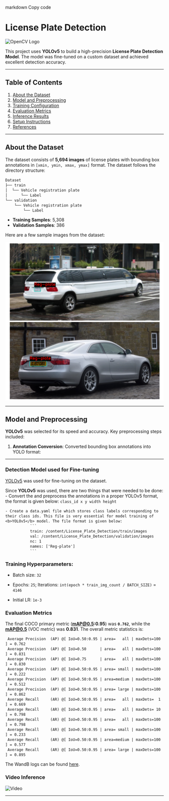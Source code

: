 
markdown
Copy code
# License Plate Detection

![OpenCV Logo](https://opencv.org/wp-content/uploads/2021/06/OpenCV_logo_black_.png)

This project uses **YOLOv5** to build a high-precision **License Plate Detection Model**. The model was fine-tuned on a custom dataset and achieved excellent detection accuracy.

---

## Table of Contents

1. [About the Dataset](#about-the-dataset)
2. [Model and Preprocessing](#model-and-preprocessing)
3. [Training Configuration](#training-configuration)
4. [Evaluation Metrics](#evaluation-metrics)
5. [Inference Results](#inference-results)
6. [Setup Instructions](#setup-instructions)
7. [References](#references)

---

## About the Dataset

The dataset consists of **5,694 images** of license plates with bounding box annotations in `[xmin, ymin, xmax, ymax]` format. The dataset follows the directory structure:

```
Dataset
├── train
│  └── Vehicle registration plate
│      └── Label
└── validation
    └── Vehicle registration plate
        └── Label
```

- **Training Samples**: 5,308
- **Validation Samples**: 386

Here are a few sample images from the dataset:

![Dataset Samples](https://github.com/04092000f/License-Detection/blob/main/visuals/image.png)

---

## Model and Preprocessing

**YOLOv5** was selected for its speed and accuracy. Key preprocessing steps included:

1. **Annotation Conversion**: Converted bounding box annotations into YOLO format:

---

### Detection Model used for Fine-tuning

[YOLOv5](https://github.com/ultralytics/yolov5) was used for fine-tuning on the dataset.

Since <b>YOLOv5</b> was used, there are two things that were needed to be done:
    - Convert the and preprocess the annotations in a proper YOLOv5 format, the format is given below:
            `class_id x y width height`

    - Create a data.yaml file which stores class labels corresponding to their class ids. This file is very essential for model training of <b>YOLOv5</b> model. The file format is given below:
               ``` 
               train: /content/License_Plate_Detection/train/images
               val: /content/License_Plate_Detection/validation/images
               nc: 1
               names: ['Reg-plate']
               ```



### Training Hyperparameters:

* Batch size: `32`

* Epochs: `25`; Iterations: `int(epoch * train_img_count / BATCH_SIZE)`  = `4146`

* Initial LR: `1e-3`

  

### Evaluation Metrics

The final COCO primary metric (**mAP@0.5:0.95**) was **`0.762`**, while the **mAP@0.5** (VOC metric) was **0.831**. The overall metric statistics is:

```
 Average Precision  (AP) @[ IoU=0.50:0.95 | area=   all | maxDets=100 ] = 0.762
 Average Precision  (AP) @[ IoU=0.50      | area=   all | maxDets=100 ] = 0.831
 Average Precision  (AP) @[ IoU=0.75      | area=   all | maxDets=100 ] = 0.830
 Average Precision  (AP) @[ IoU=0.50:0.95 | area= small | maxDets=100 ] = 0.222
 Average Precision  (AP) @[ IoU=0.50:0.95 | area=medium | maxDets=100 ] = 0.512
 Average Precision  (AP) @[ IoU=0.50:0.95 | area= large | maxDets=100 ] = 0.862
 Average Recall     (AR) @[ IoU=0.50:0.95 | area=   all | maxDets=  1 ] = 0.669
 Average Recall     (AR) @[ IoU=0.50:0.95 | area=   all | maxDets= 10 ] = 0.798
 Average Recall     (AR) @[ IoU=0.50:0.95 | area=   all | maxDets=100 ] = 0.798
 Average Recall     (AR) @[ IoU=0.50:0.95 | area= small | maxDets=100 ] = 0.233
 Average Recall     (AR) @[ IoU=0.50:0.95 | area=medium | maxDets=100 ] = 0.577
 Average Recall     (AR) @[ IoU=0.50:0.95 | area= large | maxDets=100 ] = 0.895
```



The WandB logs can be found [here](https://wandb.ai/furqansa344-na/opencv_od_project/reports/License-Plate-Detection--Vmlldzo5MjA5NDcx?accessToken=axc7exli81c4oe8ykmppbw6hpz3k95bzn7w9ir8g7tepvi1vvghhokhdoo9d53le).


### Video Inference

![Video](visuals/video.gif)




---
